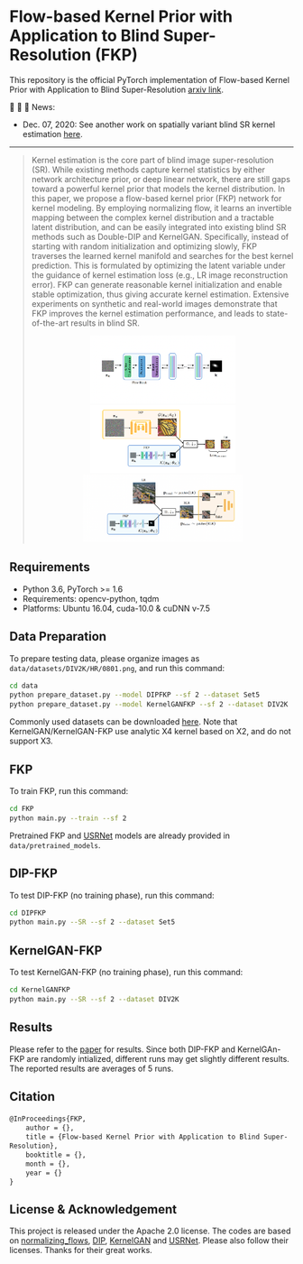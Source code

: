 
# Flow-based Kernel Prior with Application to Blind Super-Resolution (FKP)

This repository is the official PyTorch implementation of Flow-based Kernel Prior with Application to Blind Super-Resolution [arxiv link](https://arxiv.org/abs/2030.12345).

 :rocket:  :rocket:  :rocket: News: 
 - Dec. 07, 2020: See another work on spatially variant blind SR kernel estimation [here](https://github.com/JingyunLiang/MANet).
 
 ---

> Kernel estimation is the core part of blind image super-resolution (SR). While existing methods capture kernel statistics by either network architecture prior, or deep linear network, there are still gaps toward a powerful kernel prior that models the kernel distribution. In this paper, we propose a flow-based kernel prior (FKP) network for kernel modeling. By employing normalizing flow, it learns an invertible mapping between the complex kernel distribution and a tractable latent distribution, and can be easily integrated into existing blind SR methods such as Double-DIP and KernelGAN. Specifically, instead of starting with random initialization and optimizing slowly, FKP traverses the learned kernel manifold and searches for the best kernel prediction. This is formulated by optimizing the latent variable under the guidance of kernel estimation loss (e.g., LR image reconstruction error). FKP can generate reasonable kernel initialization and enable stable optimization, thus giving accurate kernel estimation. Extensive experiments on synthetic and real-world images demonstrate that FKP improves the kernel estimation performance, and leads to state-of-the-art results in blind SR.
><p align="center">
  > <img height="120" src="./data/illustrations/FKP.png"><img height="120" src="./data/illustrations/DIPFKP.png"><img height="120" src="./data/illustrations/KernelGANFKP.png">
</p>

## Requirements
- Python 3.6, PyTorch >= 1.6 
- Requirements: opencv-python, tqdm
- Platforms: Ubuntu 16.04, cuda-10.0 & cuDNN v-7.5

## Data Preparation
To prepare testing data, please organize images as `data/datasets/DIV2K/HR/0801.png`, and run this command:
```bash
cd data
python prepare_dataset.py --model DIPFKP --sf 2 --dataset Set5
python prepare_dataset.py --model KernelGANFKP --sf 2 --dataset DIV2K
```
Commonly used datasets can be downloaded [here](https://github.com/xinntao/BasicSR/blob/master/docs/DatasetPreparation.md#common-image-sr-datasets). Note that KernelGAN/KernelGAN-FKP use analytic X4 kernel based on X2, and do not support X3.

## FKP

To train FKP, run this command:

```bash
cd FKP
python main.py --train --sf 2
```
Pretrained FKP and [USRNet](https://github.com/cszn/KAIR) models are already provided in `data/pretrained_models`.


## DIP-FKP

To test DIP-FKP (no training phase), run this command:

```bash
cd DIPFKP
python main.py --SR --sf 2 --dataset Set5
```


## KernelGAN-FKP

To test KernelGAN-FKP (no training phase), run this command:

```bash
cd KernelGANFKP
python main.py --SR --sf 2 --dataset DIV2K
```

## Results
Please refer to the [paper](https://arxiv.org/abs/2030.12345) for results. Since both DIP-FKP and KernelGAn-FKP are randomly intialized, different runs may get slightly different results. The reported results are averages of 5 runs.



## Citation
    @InProceedings{FKP,
        author = {},
        title = {Flow-based Kernel Prior with Application to Blind Super-Resolution},
        booktitle = {},
        month = {},
        year = {}
    }


## License & Acknowledgement

This project is released under the Apache 2.0 license. The codes are based on [normalizing_flows](https://github.com/kamenbliznashki/normalizing_flows), [DIP](https://github.com/DmitryUlyanov/deep-image-prior), [KernelGAN](https://github.com/sefibk/KernelGAN) and [USRNet](https://github.com/cszn/KAIR). Please also follow their licenses. Thanks for their great works.



